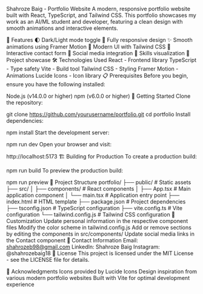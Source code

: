 Shahroze Baig - Portfolio Website
A modern, responsive portfolio website built with React, TypeScript, and Tailwind CSS. This portfolio showcases my work as an AI/ML student and developer, featuring a clean design with smooth animations and interactive elements.

🚀 Features
🌓 Dark/Light mode toggle
📱 Fully responsive design
✨ Smooth animations using Framer Motion
🎨 Modern UI with Tailwind CSS
📝 Interactive contact form
🔗 Social media integration
🎯 Skills visualization
📂 Project showcase
🛠️ Technologies Used
React - Frontend library
TypeScript - Type safety
Vite - Build tool
Tailwind CSS - Styling
Framer Motion - Animations
Lucide Icons - Icon library
📋 Prerequisites
Before you begin, ensure you have the following installed:

Node.js (v14.0.0 or higher)
npm (v6.0.0 or higher)
🚀 Getting Started
Clone the repository:

git clone https://github.com/yourusername/portfolio.git
cd portfolio
Install dependencies:

npm install
Start the development server:

npm run dev
Open your browser and visit:

http://localhost:5173
🏗️ Building for Production
To create a production build:

npm run build
To preview the production build:

npm run preview
📁 Project Structure
portfolio/
├── public/              # Static assets
├── src/
│   ├── components/      # React components
│   ├── App.tsx         # Main application component
│   └── main.tsx        # Application entry point
├── index.html          # HTML template
├── package.json        # Project dependencies
├── tsconfig.json       # TypeScript configuration
├── vite.config.ts      # Vite configuration
└── tailwind.config.js  # Tailwind CSS configuration
🎨 Customization
Update personal information in the respective component files
Modify the color scheme in tailwind.config.js
Add or remove sections by editing the components in src/components/
Update social media links in the Contact component
📱 Contact Information
Email: shahrozeb98@gmail.com
LinkedIn: Shahroze Baig
Instagram: @shahrozebaig18
📄 License
This project is licensed under the MIT License - see the LICENSE file for details.

🙏 Acknowledgments
Icons provided by Lucide Icons
Design inspiration from various modern portfolio websites
Built with Vite for optimal development experience
